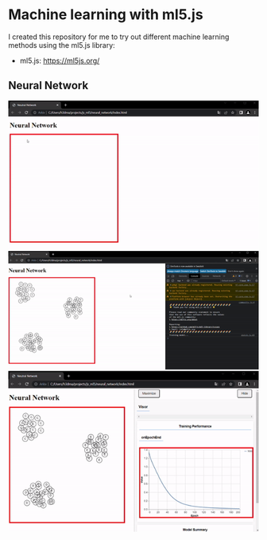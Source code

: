 # Machine learning with ml5.js
I created this repository for me to try out different machine learning methods using the ml5.js library:

- ml5.js: https://ml5js.org/

## Neural Network
![Alt Text](gifs/data_collection.gif)
![Alt Text](gifs/model_training.gif)
![Alt Text](gifs/predictions.gif)
